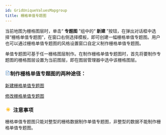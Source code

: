 ```yaml
---
id: GridUniqueValuesMapgroup
title: 栅格单值专题图
---
```

当前地图为栅格图层时，单击“ **专题图** ”组中的“ **新建**
”按钮，在弹出对话框中选择“栅格单值专题图”，在窗口右侧选择模板，即可创建一幅栅格单值专题图。用户也可以通过栅格单值专题图的风格设置窗口自定义制作栅格单值专题图。

单值专题图可基于任一栅格图层制作。在制作栅格单值专题图时，首先将要制作专题图的栅格图层设置为当前图层，即在图层管理器中选中该栅格图层。

### ![](../../img/read.gif)制作栅格单值专题图的两种途径：

 [新建栅格单值专题图](GridUniqueValuesMapDefault)

 [修改栅格单值专题图](GridUniqueValuesMapGroupDia)

### ![](../../img/note.png) 注意事项

栅格单值专题图只能对整型的栅格数据制作单值专题图，非整型的数据不能制作栅格单值专题图。

